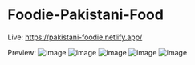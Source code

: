 ﻿# Foodie-Pakistani-Food

Live: https://pakistani-foodie.netlify.app/ 

Preview:
![image](https://github.com/amirshehzadshah/Foodie-Pakistani-Food/assets/140312408/56d1361a-134e-42e9-9688-652a99ded326)
![image](https://github.com/amirshehzadshah/Foodie-Pakistani-Food/assets/140312408/93bc11ea-f937-4760-84f8-ab8885ccdaa6)
![image](https://github.com/amirshehzadshah/Foodie-Pakistani-Food/assets/140312408/34885b08-f175-4572-b2c7-71c377123092)
![image](https://github.com/amirshehzadshah/Foodie-Pakistani-Food/assets/140312408/aa1781d6-dc5c-4c0e-9fd6-bd54a9b1e17b)
![image](https://github.com/amirshehzadshah/Foodie-Pakistani-Food/assets/140312408/469a8901-234c-4668-8fc8-bda40f9a96f2)
